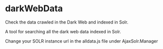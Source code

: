 # darkWebData
Check the data crawled in the Dark Web and indexed in Solr.

A tool for searching all the dark web data indexed in Solr.

Change your SOLR instance url in the alldata.js file under AjaxSolr.Manager
